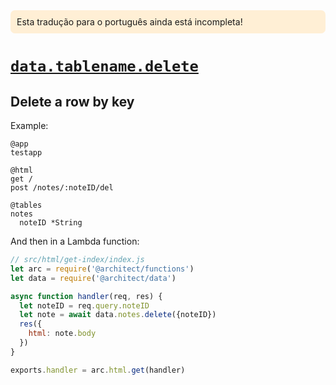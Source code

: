 <div style=background:papayawhip;padding:10px;border-radius:7px;>Esta tradução para o português ainda está incompleta!</div>

# <a id=data.delete href=#data.delete>`data.tablename.delete`</a>

## Delete a row by key

Example:

```.arc
@app
testapp

@html
get /
post /notes/:noteID/del

@tables
notes
  noteID *String

```

And then in a Lambda function:

```javascript
// src/html/get-index/index.js
let arc = require('@architect/functions')
let data = require('@architect/data')

async function handler(req, res) {
  let noteID = req.query.noteID
  let note = await data.notes.delete({noteID})
  res({
    html: note.body
  })
}

exports.handler = arc.html.get(handler)
```
